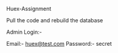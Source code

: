 Huex-Assignment

Pull the code and rebuild the database

Admin Login:-

Email:- huex@test.com
Password:- secret
